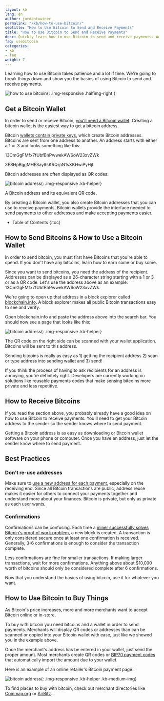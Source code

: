 ```yaml
---
layout: kb
lang: en
author: jordantuwiner
permalink: "/kb/how-to-use-bitcoin/"
seotitle: "How to Use Bitcoin to Send and Receive Payments"
title: "How to Use Bitcoin to Send and Receive Payments"
desc: Quickly learn how to use Bitcoin to send and receive payments. We'll show you in under 3 minutes.
faq: usebitcoin
categories: 
- kb
- faq
weight: 7
---
```

Learning how to use Bitcoin takes patience and a lot if time. We're going to break things down and show you the basics of using Bitcoin to send and receive payments. 

![how to use bitcoin](/img/icons/wallet-compressor.png){: .img-responsive .halfimg-right }

## Get a Bitcoin Wallet

In order to send or receive Bitcoin, [you'll need a Bitcoin wallet](/wallets/). Creating a bitcoin wallet is the easiest way to get a bitcoin address.

Bitcoin [wallets contain private keys](/kb/what-is-a-bitcoin-private-key/), which create Bitcoin addresses. Bitcoins are sent from one address to another. An address starts with either a 1 or 3 and looks something like this: 

13CmGgFMfx7fUbfBhPwwekAW6oW23xvZWk

3F8HpBggMHESay9sKRQrpN1sXKHwiPyHjf

Bitcoin addresses are often displayed as QR codes:

![bitcoin address](/img/kb/address.png){: .img-responsive .kb-helper}

<div class="caption-kb">A Bitcoin address and its equivalent QR code.</div>

By creating a Bitcoin wallet, you also create Bitcoin addresses that you can use to receive payments. Bitcoin wallets provide the interface needed to send payments to other addresses and make accepting payments easier.  

* Table of Contents
{:toc}

## How to Send Bitcoins & How to Use a Bitcoin Wallet
In order to send bitcoin, you must first have Bitcoins that you're able to spend. If you don't have any bitcoins, learn how to earn some or buy some. 

Since you want to send bitcoins, you need the address of the recipient. Addresses can be displayed as a 26-character string starting with a 1 or 3 or as a QR code. Let's use the address above as an example: 13CmGgFMfx7fUbfBhPwwekAW6oW23xvZWk. 

We're going to open up that address in a block explorer called [blockchain.info](https://blockchain.info/). A block explorer makes all public Bitcoin transactions easy to see and verify. 

Open blockchain.info and paste the address above into the search bar. You should now see a page that looks like this: 

![bitcoin address](/img/kb/bi.png){: .img-responsive .kb-helper}

The QR code on the right side can be scanned with your wallet application. Bitcoins will be sent to this address. 

Sending bitcoins is really as easy as 1) getting the recipient address 2) scan or type address into sending wallet and 3) send! 

If you think the process of having to ask recipients for an address is annoying, you're definitely right. Developers are currently working on solutions like reusable payments codes that make sensing bitcoins more private and less repetitive. 

## How to Receive Bitcoins 
If you read the section above, you probably already have a good idea on how to use Bitcoin to receive payments. You'll need to get your Bitcoin address to the sender so the sender knows where to send payment. 

Getting a Bitcoin address is as easy as downloading or Bitcoin wallet software on your phone or computer. Once you have an address, just let the sender know where to send payment. 

## Best Practices 

### Don't re-use addresses
Make sure to [use a new address for each payment](https://bitcoin.org/en/you-need-to-know), especially on the receiving end. Since all Bitcoin transactions are public, address reuse makes it easier for others to connect your payments together and understand more about your finances. Bitcoin is private, but only as private as each user wants. 

### Confirmations 
Confirmations can be confusing. Each time a [miner successfully solves Bitcoin's proof of work problem](/kb/what-is-bitcoin-mining/), a new block is created. A transaction is only considered secure once at least one confirmation is received. Generally, 3-6 confirmations is enough to consider the transaction complete. 

Less confirmations are fine for smaller transactions. If making larger transactions, wait for more confirmations. Anything above about $10,000 worth of bitcoins should only be considered complete after 6 confirmations. 

Now that you understand the basics of using bitcoin, use it for whatever you want. 

## How to Use Bitcoin to Buy Things

As Bitcoin's price increases, more and more merchants want to accept Bitcoin online or in-store. 

To buy with bitcoin you need bitcoins and a wallet in order to send payments. Merchants will display QR codes or addresses than can be scanned or copied into your Bitcoin wallet with ease, just like we showed you in the example above. 

Once the merchant's address has be entered in your wallet, just send the proper amount. Most merchants create QR codes or [BIP70 payment codes](https://github.com/bitcoin/bips/blob/master/bip-0070.mediawiki) that automatically import the amount due to your wallet. 

Here is an example of an online retailer's Bitcoin payment page: 

![bitcoin address](/img/kb/pp.png){: .img-responsive .kb-helper .kb-medium-img}

To find places to buy with bitcoin, check out merchant directories like [Coinmap.org](https://coinmap.org/) or [AirBitz](https://airbitz.co/). 
